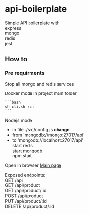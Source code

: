 # api-boilerplate  

Simple API boilerplate with  
    express  
    mongo  
    redis  
    jest  

## How to

### Pre requirments

Stop all mongo and redis services  

Docker mode
in project main folder

    ```bash
    sh cli.sh run
    ```

Nodejs mode  

* in file ./src/config.js **change**  
* from 'mongodb://mongo:27017/api'  
* to 'mongodb://localhost:27017/api'  
start redis  
start mongodb  
npm start

Open in browser [Main page](http://localhost:3000/api)

Exposed endpoints:  
    GET /api  
    GET /api/product  
    GET /api/product/:id  
    POST /api/product  
    PUT /api/product/:id  
    DELETE /api/product/:id  
